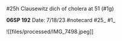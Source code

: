 #25h
Clausewitz dich of cholera at 51 (#1g)


**06SP 192** 
Date: 7/18/23
 #notecard
 #25_ 
 #1_ 

![[files/processed/IMG_7498.jpeg]]